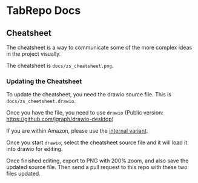 # TabRepo Docs

## Cheatsheet

The cheatsheet is a way to communicate some of the more complex ideas in the project visually.

The cheatsheet is `docs/zs_cheatsheet.png`.

### Updating the Cheatsheet

To update the cheatsheet, you need the drawio source file. This is `docs/zs_cheetsheet.drawio`.

Once you have the file, you need to use `drawio` (Public version: https://github.com/jgraph/drawio-desktop)

If you are within Amazon, please use the [internal variant](drawio.corp.amazon.com).

Once you start `drawio`, select the cheatsheet source file and it will load it into drawio for editing.

Once finished editing, export to PNG with 200% zoom, and also save the updated source file.
Then send a pull request to this repo with these two files updated.
